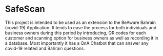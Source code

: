 # SafeScan
This project is intended to be used as an extension to the BeAware Bahrain (covid-19) Application. It tends to ease the process for both individuals and business owners during this period by introducing, QR codes for each customer and scanning option for business owners as well as recording it in a database. Most importantly it has a QnA Chatbot that can answer any covid-19 related and Bahrain questions.
